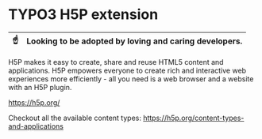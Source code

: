 # TYPO3 H5P extension

| :point_up:    | Looking to be adopted by loving and caring developers. |
|---------------|:-------------------------------------------------------|


H5P makes it easy to create, share and reuse HTML5 content and applications. H5P empowers everyone to create rich and interactive web experiences more efficiently - all you need is a web browser and a website with an H5P plugin.

https://h5p.org/

Checkout all the available content types: https://h5p.org/content-types-and-applications